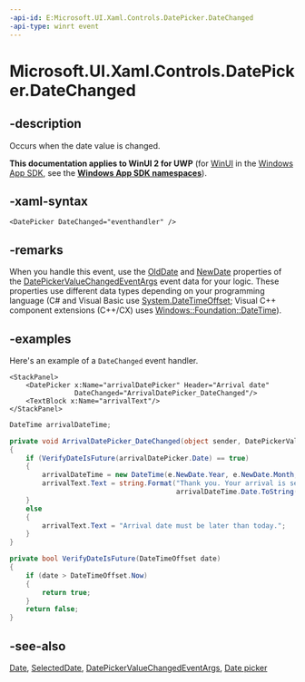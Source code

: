 ```yaml
---
-api-id: E:Microsoft.UI.Xaml.Controls.DatePicker.DateChanged
-api-type: winrt event
---
```


<!-- Event syntax
public event Windows.Foundation.EventHandler DateChanged<Windows.UI.Xaml.Controls.DatePickerValueChangedEventArgs>
-->

# Microsoft.UI.Xaml.Controls.DatePicker.DateChanged

## -description

Occurs when the date value is changed.

**This documentation applies to WinUI 2 for UWP** (for [WinUI](/windows/apps/winui/winui3/) in the [Windows App SDK](/windows/apps/windows-app-sdk/), see the **[Windows App SDK namespaces](/windows/windows-app-sdk/api/winrt/)**).

## -xaml-syntax

```xaml
<DatePicker DateChanged="eventhandler" />
```

## -remarks

When you handle this event, use the [OldDate](datepickervaluechangedeventargs_olddate.md) and [NewDate](datepickervaluechangedeventargs_newdate.md) properties of the [DatePickerValueChangedEventArgs](datepickervaluechangedeventargs.md) event data for your logic. These properties use different data types depending on your programming language (C# and Visual Basic use [System.DateTimeOffset](/dotnet/api/system.datetimeoffset?view=dotnet-uwp-10.0&preserve-view=true); Visual C++ component extensions (C++/CX) uses [Windows::Foundation::DateTime](/windows/desktop/api/windows.foundation/ns-windows-foundation-datetime)).

## -examples

Here's an example of a `DateChanged` event handler.

```xaml
<StackPanel>
    <DatePicker x:Name="arrivalDatePicker" Header="Arrival date"
                DateChanged="ArrivalDatePicker_DateChanged"/>
    <TextBlock x:Name="arrivalText"/>
</StackPanel>
```

```csharp
DateTime arrivalDateTime;

private void ArrivalDatePicker_DateChanged(object sender, DatePickerValueChangedEventArgs e)
{
    if (VerifyDateIsFuture(arrivalDatePicker.Date) == true)
    {
        arrivalDateTime = new DateTime(e.NewDate.Year, e.NewDate.Month, e.NewDate.Day);
        arrivalText.Text = string.Format("Thank you. Your arrival is set for {0}.",
                                         arrivalDateTime.Date.ToString("D"));
    }
    else
    {
        arrivalText.Text = "Arrival date must be later than today.";
    }
}

private bool VerifyDateIsFuture(DateTimeOffset date)
{
    if (date > DateTimeOffset.Now)
    {
        return true;
    }
    return false;
}
```

## -see-also

[Date](datepicker_date.md), [SelectedDate](datepicker_selecteddate.md), [DatePickerValueChangedEventArgs](datepickervaluechangedeventargs.md), [Date picker](/windows/apps/design/controls/date-picker)
